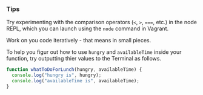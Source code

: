 ### Tips

Try experimenting with the comparison operators (`<`, `>`, `===`, etc.) in the node REPL, which you can launch using the `node` command in Vagrant.

Work on you code iteratively - that means in small pieces. 

To help you figur out how to use `hungry` and `availableTime` inside your function, try outputting thier values to the Terminal as follows.

```javascript
function whatToDoForLunch(hungry, availableTime) {
  console.log("hungry is", hungry);
  console.log("availableTime is", availableTime);
}
```